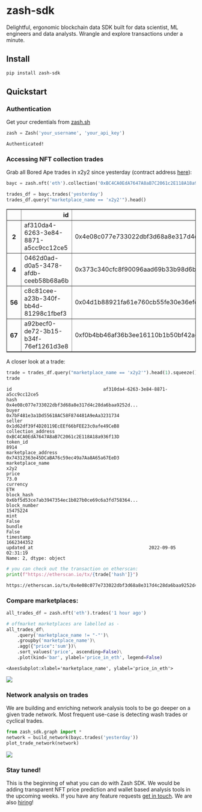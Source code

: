 zash-sdk
================

<!-- WARNING: THIS FILE WAS AUTOGENERATED! DO NOT EDIT! -->

Delightful, ergonomic blockchain data SDK built for data scientist, ML
engineers and data analysts. Wrangle and explore transactions under a
minute.

## Install

``` sh
pip install zash-sdk
```

## Quickstart

### Authentication

Get your credentials from [zash.sh](https://zash.sh)

``` python
zash = Zash('your_username', 'your_api_key')
```

    Authenticated!

### Accessing NFT collection trades

Grab all Bored Ape trades in x2y2 since yesterday (contract address
[here](https://etherscan.io/address/0xbc4ca0eda7647a8ab7c2061c2e118a18a936f13d)):

``` python
bayc = zash.nft('eth').collection('0xBC4CA0EdA7647A8aB7C2061c2E118A18a936f13D')
```

``` python
trades_df = bayc.trades('yesterday')
trades_df.query("marketplace_name == 'x2y2'").head()
```

<div>
<style scoped>
    .dataframe tbody tr th:only-of-type {
        vertical-align: middle;
    }

    .dataframe tbody tr th {
        vertical-align: top;
    }

    .dataframe thead th {
        text-align: right;
    }
</style>
<table border="1" class="dataframe">
  <thead>
    <tr style="text-align: right;">
      <th></th>
      <th>id</th>
      <th>hash</th>
      <th>buyer</th>
      <th>seller</th>
      <th>collection_address</th>
      <th>token_id</th>
      <th>marketplace_address</th>
      <th>marketplace_name</th>
      <th>price</th>
      <th>currency</th>
      <th>block_hash</th>
      <th>block_number</th>
      <th>mint</th>
      <th>bundle</th>
      <th>timestamp</th>
      <th>updated_at</th>
    </tr>
  </thead>
  <tbody>
    <tr>
      <th>2</th>
      <td>af310da4-6263-3e84-8871-a5cc9cc12ce5</td>
      <td>0x4e08c077e733022dbf3d68a8e317d4c28da6baa9252d...</td>
      <td>0x7bF481e3a1Dd55618AC58F874481A9eAa3231734</td>
      <td>0x1d62df39f4D20119EcEEf66bFEE23c0afe49CeB8</td>
      <td>0xBC4CA0EdA7647A8aB7C2061c2E118A18a936f13D</td>
      <td>8914</td>
      <td>0x74312363e45DCaBA76c59ec49a7Aa8A65a67EeD3</td>
      <td>x2y2</td>
      <td>73.00</td>
      <td>ETH</td>
      <td>0x6bf5d53ce7ab3947354ec1b027b0ce69c6a3fd758364...</td>
      <td>15475224</td>
      <td>False</td>
      <td>False</td>
      <td>1662344352</td>
      <td>2022-09-05 02:31:19</td>
    </tr>
    <tr>
      <th>4</th>
      <td>0462d0ad-d0a5-3478-afdb-ceeb58b68a6b</td>
      <td>0x373c340cfc8f90096aad69b33b98d6be347c4ebe3d22...</td>
      <td>0x7bF481e3a1Dd55618AC58F874481A9eAa3231734</td>
      <td>0x1d62df39f4D20119EcEEf66bFEE23c0afe49CeB8</td>
      <td>0xBC4CA0EdA7647A8aB7C2061c2E118A18a936f13D</td>
      <td>6077</td>
      <td>0x74312363e45DCaBA76c59ec49a7Aa8A65a67EeD3</td>
      <td>x2y2</td>
      <td>73.00</td>
      <td>ETH</td>
      <td>0xf8a557791db98d8888c0b94e421baf6937511d3dde58...</td>
      <td>15475274</td>
      <td>False</td>
      <td>False</td>
      <td>1662345081</td>
      <td>2022-09-05 02:46:35</td>
    </tr>
    <tr>
      <th>56</th>
      <td>c8c81cee-a23b-340f-bb4d-81298c1fbef3</td>
      <td>0x04d1b88921fa61e760cb55fe30e36efc346c9c313399...</td>
      <td>0x7bF481e3a1Dd55618AC58F874481A9eAa3231734</td>
      <td>0xed2ab4948bA6A909a7751DEc4F34f303eB8c7236</td>
      <td>0xBC4CA0EdA7647A8aB7C2061c2E118A18a936f13D</td>
      <td>7404</td>
      <td>0x74312363e45DCaBA76c59ec49a7Aa8A65a67EeD3</td>
      <td>x2y2</td>
      <td>72.00</td>
      <td>WETH</td>
      <td>0xf767a152a503621334ec7f07d0d784cf5d3f7ed2da23...</td>
      <td>15479591</td>
      <td>False</td>
      <td>False</td>
      <td>1662405470</td>
      <td>2022-09-05 19:31:20</td>
    </tr>
    <tr>
      <th>67</th>
      <td>a92becf0-de72-3b15-b34f-76ef1261d3e8</td>
      <td>0xf0b4bb46af36b3ee16110b1b50bf42ac481f82dc8109...</td>
      <td>0xed2ab4948bA6A909a7751DEc4F34f303eB8c7236</td>
      <td>0xaf0f4479aF9Df756b9b2c69B463214B9a3346443</td>
      <td>0xBC4CA0EdA7647A8aB7C2061c2E118A18a936f13D</td>
      <td>9425</td>
      <td>0x74312363e45DCaBA76c59ec49a7Aa8A65a67EeD3</td>
      <td>x2y2</td>
      <td>69.95</td>
      <td>ETH</td>
      <td>0x9ec1d48c818c5f8ad282cf33a4fc7a6b9fe7eaea5bb5...</td>
      <td>15479585</td>
      <td>False</td>
      <td>False</td>
      <td>1662405361</td>
      <td>2022-09-05 19:31:20</td>
    </tr>
  </tbody>
</table>
</div>

A closer look at a trade:

``` python
trade = trades_df.query("marketplace_name == 'x2y2'").head(1).squeeze()
trade
```

    id                                  af310da4-6263-3e84-8871-a5cc9cc12ce5
    hash                   0x4e08c077e733022dbf3d68a8e317d4c28da6baa9252d...
    buyer                         0x7bF481e3a1Dd55618AC58F874481A9eAa3231734
    seller                        0x1d62df39f4D20119EcEEf66bFEE23c0afe49CeB8
    collection_address            0xBC4CA0EdA7647A8aB7C2061c2E118A18a936f13D
    token_id                                                            8914
    marketplace_address           0x74312363e45DCaBA76c59ec49a7Aa8A65a67EeD3
    marketplace_name                                                    x2y2
    price                                                               73.0
    currency                                                             ETH
    block_hash             0x6bf5d53ce7ab3947354ec1b027b0ce69c6a3fd758364...
    block_number                                                    15475224
    mint                                                               False
    bundle                                                             False
    timestamp                                                     1662344352
    updated_at                                           2022-09-05 02:31:19
    Name: 2, dtype: object

``` python
# you can check out the transaction on etherscan:
print(f"https://etherscan.io/tx/{trade['hash']}")
```

    https://etherscan.io/tx/0x4e08c077e733022dbf3d68a8e317d4c28da6baa9252d4f0a18498538b2c9c3f1

### Compare marketplaces:

``` python
all_trades_df = zash.nft('eth').trades('1 hour ago')
```

``` python
# offmarket marketplaces are labelled as -
all_trades_df\
    .query('marketplace_name != "-"')\
    .groupby('marketplace_name')\
    .agg({"price":'sum'})\
    .sort_values('price', ascending=False)\
    .plot(kind='bar', ylabel='price_in_eth', legend=False)
```

    <AxesSubplot:xlabel='marketplace_name', ylabel='price_in_eth'>

![](index_files/figure-gfm/cell-8-output-2.png)

### Network analysis on trades

We are building and enriching network analysis tools to be go deeper on
a given trade network. Most frequent use-case is detecting wash trades
or cyclical trades.

``` python
from zash_sdk.graph import *
network = build_network(bayc.trades('yesterday'))
plot_trade_network(network)
```

![](index_files/figure-gfm/cell-9-output-1.png)

### Stay tuned!

This is the beginning of what you can do with Zash SDK. We would be
adding transparent NFT price prediction and wallet based analysis tools
in the upcoming weeks. If you have any feature requests [get in
touch](mailto:efe@joinzash.com). We are also
[hiring](https://northern-steel-324.notion.site/Zash-is-Hiring-d5e19210b944486c8fd11f385a176999)!
